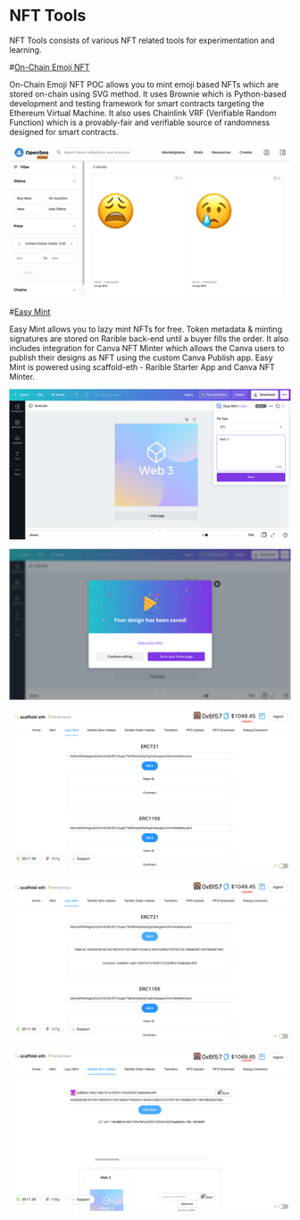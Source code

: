 # NFT Tools

NFT Tools consists of various NFT related tools for experimentation and learning.


#[On-Chain Emoji NFT](on_chain_emoji_nft/README.md)

On-Chain Emoji NFT POC allows you to mint emoji based NFTs which are stored on-chain using SVG method. It uses Brownie which is Python-based development and testing framework for smart contracts targeting the Ethereum Virtual Machine. It also uses Chainlink VRF (Verifiable Random Function) which is a provably-fair and verifiable source of randomness designed for smart contracts.

![](on_chain_emoji_nft/screenshots/emoji_nft.png)


#[Easy Mint](easy_mint/README.md)

Easy Mint allows you to lazy mint NFTs for free. Token metadata & minting signatures are stored on Rarible back-end until a buyer fills the order. It also includes integration for Canva NFT Minter which allows the Canva users to publish their designs as NFT using the custom Canva Publish app. Easy Mint is powered using scaffold-eth - Rarible Starter App and Canva NFT Minter.

![](easy_mint/screenshots/easy_mint_1.png)

![](easy_mint/screenshots/easy_mint_2.png)

![](easy_mint/screenshots/easy_mint_3.png)

![](easy_mint/screenshots/easy_mint_4.png)

![](easy_mint/screenshots/easy_mint_5.png)

